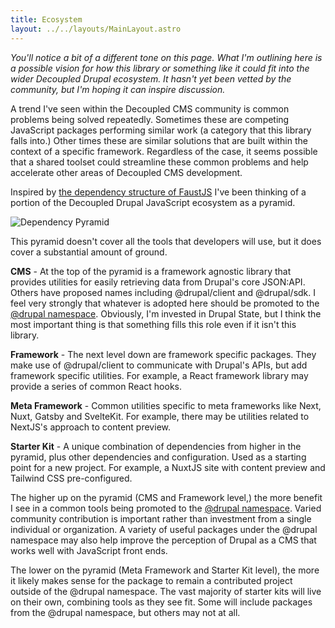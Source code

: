 ```yaml
---
title: Ecosystem
layout: ../../layouts/MainLayout.astro
---
```


_You'll notice a bit of a different tone on this page. What I'm outlining here
is a possible vision for how this library or something like it could fit into
the wider Decoupled Drupal ecosystem. It hasn't yet been vetted by the
community, but I'm hoping it can inspire discussion._

A trend I've seen within the Decoupled CMS community is common problems being
solved repeatedly. Sometimes these are competing JavaScript packages performing
similar work (a category that this library falls into.) Other times these are
similar solutions that are built within the context of a specific framework.
Regardless of the case, it seems possible that a shared toolset could streamline
these common problems and help accelerate other areas of Decoupled CMS
development.

Inspired by
[the dependency structure of FaustJS](https://github.com/wpengine/faustjs/tree/canary/packages)
I've been thinking of a portion of the Decoupled Drupal JavaScript ecosystem as
a pyramid.

![Dependency Pyramid](/pyramid.png)

This pyramid doesn't cover all the tools that developers will use, but it does
cover a substantial amount of ground.

**CMS** - At the top of the pyramid is a framework agnostic library that
provides utilities for easily retrieving data from Drupal's core JSON:API.
Others have proposed names including @drupal/client and @drupal/sdk. I feel very
strongly that whatever is adopted here should be promoted to the
[@drupal namespace](https://www.npmjs.com/~drupalengineering). Obviously, I'm
invested in Drupal State, but I think the most important thing is that something
fills this role even if it isn't this library.

**Framework** - The next level down are framework specific packages. They make
use of @drupal/client to communicate with Drupal's APIs, but add framework
specific utilities. For example, a React framework library may provide a series
of common React hooks.

**Meta Framework** - Common utilities specific to meta frameworks like Next,
Nuxt, Gatsby and SvelteKit. For example, there may be utilities related to
NextJS's approach to content preview.

**Starter Kit** - A unique combination of dependencies from higher in the
pyramid, plus other dependencies and configuration. Used as a starting point for
a new project. For example, a NuxtJS site with content preview and Tailwind CSS
pre-configured.

The higher up on the pyramid (CMS and Framework level,) the more benefit I see
in a common tools being promoted to the
[@drupal namespace](https://www.npmjs.com/~drupalengineering). Varied community
contribution is important rather than investment from a single individual or
organization. A variety of useful packages under the @drupal namespace may also
help improve the perception of Drupal as a CMS that works well with JavaScript
front ends.

The lower on the pyramid (Meta Framework and Starter Kit level), the more it
likely makes sense for the package to remain a contributed project outside of
the @drupal namespace. The vast majority of starter kits will live on their own,
combining tools as they see fit. Some will include packages from the @drupal
namespace, but others may not at all.
